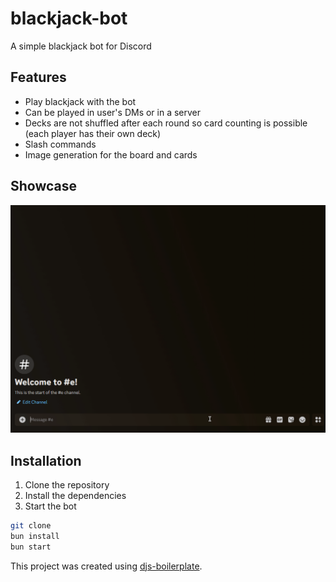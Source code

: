 # blackjack-bot

A simple blackjack bot for Discord

## Features

* Play blackjack with the bot
* Can be played in user's DMs or in a server
* Decks are not shuffled after each round so card counting is possible (each player has their own deck)
* Slash commands
* Image generation for the board and cards

## Showcase

<p align="center">
  <img src="public/showcase.gif" alt="Showcase" />
</p>

## Installation

1. Clone the repository
2. Install the dependencies
3. Start the bot

```bash
git clone
bun install
bun start
```

This project was created using [djs-boilerplate](https://github.com/camdzic/djs-boilerplate).